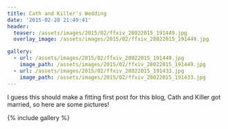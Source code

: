 ```yaml
---
title: Cath and Killer's Wedding
date: '2015-02-28 21:49:41'
header:
  teaser: /assets/images/2015/02/ffxiv_28022015_191449.jpg
  overlay_image: /assets/images/2015/02/ffxiv_28022015_191449.jpg

gallery:
  - url: /assets/images/2015/02/ffxiv_28022015_191449.jpg
    image_path: /assets/images/2015/02/ffxiv_28022015_191449.jpg
  - url: /assets/images/2015/02/ffxiv_28022015_191433.jpg
    image_path: /assets/images/2015/02/ffxiv_28022015_191433.jpg
---
```


I guess this should make a fitting first post for this blog, Cath and Killer got married, so here are some pictures!

{% include gallery %}